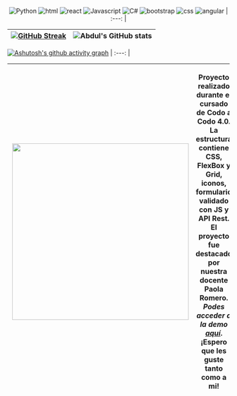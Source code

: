 <div align="center">
  
![Python](https://img.shields.io/badge/Python-E0D9CA?style=for-the-badge&logo=python&logoColor=FFF) ![html](https://img.shields.io/badge/HTML5-D4BE8A?style=for-the-badge&logo=html5&logoColor=FFF6F6) ![react](https://img.shields.io/badge/React-D4AF5C?style=for-the-badge&logo=react&logoColor=FFF6F6) ![Javascript](https://img.shields.io/badge/JavaScript-D3BCAE?style=for-the-badge&logo=javascript&logoColor=FFF) ![C#](https://img.shields.io/badge/C%23-CEA893?style=for-the-badge&logo=C%20sharp&logoColor=FFF) ![bootstrap](https://img.shields.io/badge/Bootstrap-B7C0AB?style=for-the-badge&logo=bootstrap&logoColor=FFF) ![css](https://img.shields.io/badge/CSS3-AAB097?style=for-the-badge&logo=css3&logoColor=white) ![angular](https://img.shields.io/badge/Angular-A2A8A7?style=for-the-badge&logo=angular&logoColor=white) 
| :---: |

  

</div>
  
[![GitHub Streak](https://github-readme-streak-stats.herokuapp.com?user=luciasoraire&theme=radical&locale=es&background=D1AE65&ring=E0D9CA&fire=E0D9CA&currStreakNum=E0D9CA&currStreakLabel=E0D9CA&sideNums=E0D9CA&stroke=E0D9CA&sideLabels=E0D9CA&dates=E0D9CA&hide_border=true)](https://git.io/streak-stats) | ![Abdul's GitHub stats](https://github-readme-stats.vercel.app/api?username=luciasoraire&show_icons=true&locale=es&theme=react&bg_color=B3B8AA&title_color=FFF6F6&text_color=FFF6F6&icon_color=FFF6F6) |
| :---: | :---: |
  

[![Ashutosh's github activity graph](https://github-readme-activity-graph.cyclic.app/graph?username=luciasoraire&locale=es&bg_color=D3BCAE&area=true&title_color=FFF6F6&custom_title=Gráfico%20de%20Contribuciones&color=FFF6F6&hide_border=true&line=FFF6F6&point=FFF6F6&area_color=DFECCF)](https://github.com/luciasoraire/github-readme-activity-graph)
| :---: |
  
 <img align='right' src="https://media.giphy.com/media/wjwjxLs3JEtX3AntlB/giphy.gif" width="400"> | <p align="justify-center">Proyecto realizado durante el cursado de Codo a Codo 4.0. <br> La estructura contiene CSS, FlexBox y Grid, iconos, formulario validado con JS y API Rest. El proyecto fue destacado por nuestra docente Paola Romero. *Podes acceder a la demo [aquí](https://laualu.netlify.app/)*. <br> ¡Espero que les guste tanto como a mi! |
| :---: | :---: |
  
 

 
